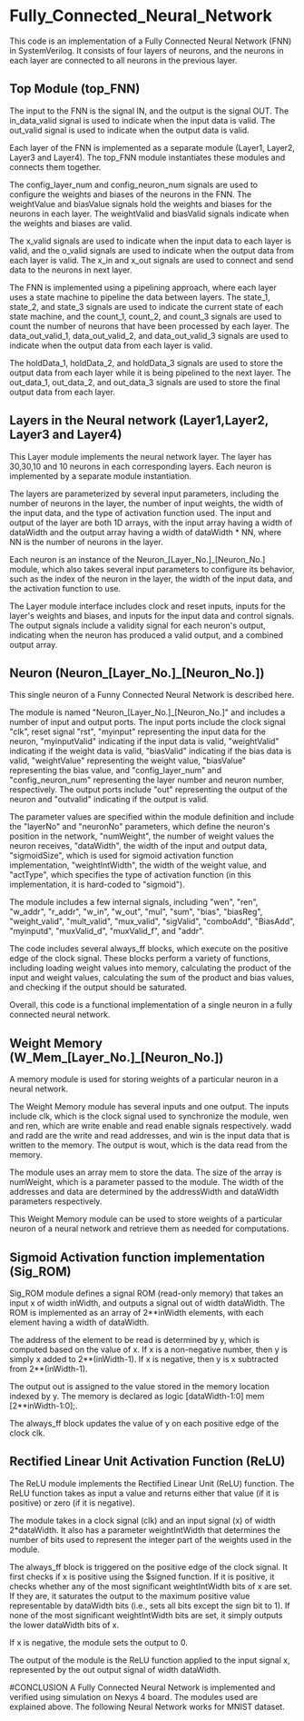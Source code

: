 # Fully_Connected_Neural_Network

This code is an implementation of a Fully Connected Neural Network (FNN) in SystemVerilog. It consists of four layers of neurons, and the neurons in each layer are connected to all neurons in the previous layer.

## Top Module (top_FNN)
The input to the FNN is the signal IN, and the output is the signal OUT. The in_data_valid signal is used to indicate when the input data is valid. The out_valid signal is used to indicate when the output data is valid.

Each layer of the FNN is implemented as a separate module (Layer1, Layer2, Layer3 and Layer4). The top_FNN module instantiates these modules and connects them together.

The config_layer_num and config_neuron_num signals are used to configure the weights and biases of the neurons in the FNN. The weightValue and biasValue signals hold the weights and biases for the neurons in each layer. The weightValid and biasValid signals indicate when the weights and biases are valid.

The x_valid signals are used to indicate when the input data to each layer is valid, and the o_valid signals are used to indicate when the output data from each layer is valid. The x_in and x_out signals are used to connect and send data to the neurons in next layer.

The FNN is implemented using a pipelining approach, where each layer uses a state machine to pipeline the data between layers. The state_1, state_2, and state_3 signals are used to indicate the current state of each state machine, and the count_1, count_2, and count_3 signals are used to count the number of neurons that have been processed by each layer. The data_out_valid_1, data_out_valid_2, and data_out_valid_3 signals are used to indicate when the output data from each layer is valid.

The holdData_1, holdData_2, and holdData_3 signals are used to store the output data from each layer while it is being pipelined to the next layer. The out_data_1, out_data_2, and out_data_3 signals are used to store the final output data from each layer.

## Layers in the Neural network (Layer1,Layer2, Layer3 and Layer4)

This Layer module implements the neural network layer. The layer has 30,30,10 and 10 neurons in each corresponding layers. Each neuron is implemented by a separate module instantiation.

The layers are parameterized by several input parameters, including the number of neurons in the layer, the number of input weights, the width of the input data, and the type of activation function used. The input and output of the layer are both 1D arrays, with the input array having a width of dataWidth and the output array having a width of dataWidth * NN, where NN is the number of neurons in the layer.

Each neuron is an instance of the Neuron_[Layer_No.]_[Neuron_No.] module, which also takes several input parameters to configure its behavior, such as the index of the neuron in the layer, the width of the input data, and the activation function to use.

The Layer module interface includes clock and reset inputs, inputs for the layer's weights and biases, and inputs for the input data and control signals. The output signals include a validity signal for each neuron's output, indicating when the neuron has produced a valid output, and a combined output array.

## Neuron (Neuron_[Layer_No.]_[Neuron_No.])

This single neuron of a Funny Connected Neural Network is described here.

The module is named "Neuron_[Layer_No.]_[Neuron_No.]" and includes a number of input and output ports. The input ports include the clock signal "clk", reset signal "rst", "myinput" representing the input data for the neuron, "myinputValid" indicating if the input data is valid, "weightValid" indicating if the weight data is valid, "biasValid" indicating if the bias data is valid, "weightValue" representing the weight value, "biasValue" representing the bias value, and "config_layer_num" and "config_neuron_num" representing the layer number and neuron number, respectively. The output ports include "out" representing the output of the neuron and "outvalid" indicating if the output is valid.

The parameter values are specified within the module definition and include the "layerNo" and "neuronNo" parameters, which define the neuron's position in the network, "numWeight", the number of weight values the neuron receives, "dataWidth", the width of the input and output data, "sigmoidSize", which is used for sigmoid activation function implementation, "weightIntWidth", the width of the weight value, and "actType", which specifies the type of activation function (in this implementation, it is hard-coded to "sigmoid").

The module includes a few internal signals, including "wen", "ren", "w_addr", "r_addr", "w_in", "w_out", "mul", "sum", "bias", "biasReg", "weight_valid", "mult_valid", "mux_valid", "sigValid", "comboAdd", "BiasAdd", "myinputd", "muxValid_d", "muxValid_f", and "addr".

The code includes several always_ff blocks, which execute on the positive edge of the clock signal. These blocks perform a variety of functions, including loading weight values into memory, calculating the product of the input and weight values, calculating the sum of the product and bias values, and checking if the output should be saturated.

Overall, this code is a functional implementation of a single neuron in a fully connected neural network.

## Weight Memory (W_Mem_[Layer_No.]_[Neuron_No.])

 A memory module is used for storing weights of a particular neuron in a neural network.

The Weight Memory module has several inputs and one output. The inputs include clk, which is the clock signal used to synchronize the module, wen and ren, which are write enable and read enable signals respectively. wadd and radd are the write and read addresses, and win is the input data that is written to the memory. The output is wout, which is the data read from the memory.

The module uses an array mem to store the data. The size of the array is numWeight, which is a parameter passed to the module. The width of the addresses and data are determined by the addressWidth and dataWidth parameters respectively.

This Weight Memory module can be used to store weights of a particular neuron of a neural network and retrieve them as needed for computations.

## Sigmoid Activation function implementation (Sig_ROM)

Sig_ROM module defines a signal ROM (read-only memory) that takes an input x of width inWidth, and outputs a signal out of width dataWidth. The ROM is implemented as an array of 2**inWidth elements, with each element having a width of dataWidth.

The address of the element to be read is determined by y, which is computed based on the value of x. If x is a non-negative number, then y is simply x added to 2**(inWidth-1). If x is negative, then y is x subtracted from 2**(inWidth-1).

The output out is assigned to the value stored in the memory location indexed by y. The memory is declared as logic [dataWidth-1:0] mem [2**inWidth-1:0];.

The always_ff block updates the value of y on each positive edge of the clock clk.

## Rectified Linear Unit Activation Function (ReLU)

The ReLU module implements the Rectified Linear Unit (ReLU) function. The ReLU function takes as input a value and returns either that value (if it is positive) or zero (if it is negative).

The module takes in a clock signal (clk) and an input signal (x) of width 2*dataWidth. It also has a parameter weightIntWidth that determines the number of bits used to represent the integer part of the weights used in the module.

The always_ff block is triggered on the positive edge of the clock signal. It first checks if x is positive using the $signed function. If it is positive, it checks whether any of the most significant weightIntWidth bits of x are set. If they are, it saturates the output to the maximum positive value representable by dataWidth bits (i.e., sets all bits except the sign bit to 1). If none of the most significant weightIntWidth bits are set, it simply outputs the lower dataWidth bits of x.

If x is negative, the module sets the output to 0.

The output of the module is the ReLU function applied to the input signal x, represented by the out output signal of width dataWidth.

#CONCLUSION
A Fully Connected Neural Network is implemented and verified using simulation on Nexys 4 board. The modules used are explained above. The following Neural Network works for MNIST dataset. 

